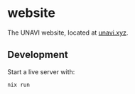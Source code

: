 # website

The UNAVI website, located at [unavi.xyz](https://unavi.xyz).

## Development

Start a live server with:

```bash
nix run
```
